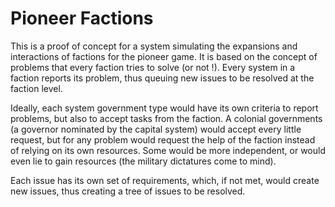 Pioneer Factions
================

This is a proof of concept for a system simulating the expansions and
interactions of factions for the pioneer game. It is based on the concept of
problems that every faction tries to solve (or not !). Every system in a
faction reports its problem, thus queuing new issues to be resolved at the
faction level.

Ideally, each system government type would have its own criteria to report
problems, but also to accept tasks from the faction. A colonial governments (a
governor nominated by the capital system) would accept every little request,
but for any problem would request the help of the faction instead of relying
on its own resources. Some would be more independent, or would even lie to
gain resources (the military dictatures come to mind).

Each issue has its own set of requirements, which, if not met, would create
new issues, thus creating a tree of issues to be resolved.
